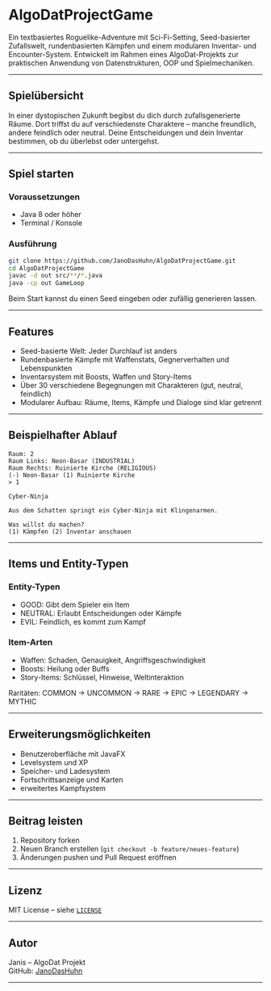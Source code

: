 # AlgoDatProjectGame

Ein textbasiertes Roguelike-Adventure mit Sci-Fi-Setting, Seed-basierter Zufallswelt, rundenbasierten Kämpfen und einem modularen Inventar- und Encounter-System. Entwickelt im Rahmen eines AlgoDat-Projekts zur praktischen Anwendung von Datenstrukturen, OOP und Spielmechaniken.

---

## Spielübersicht

In einer dystopischen Zukunft begibst du dich durch zufallsgenerierte Räume. Dort triffst du auf verschiedenste Charaktere – manche freundlich, andere feindlich oder neutral. Deine Entscheidungen und dein Inventar bestimmen, ob du überlebst oder untergehst.

---

## Spiel starten

### Voraussetzungen

- Java 8 oder höher
- Terminal / Konsole

### Ausführung

```bash
git clone https://github.com/JanoDasHuhn/AlgoDatProjectGame.git
cd AlgoDatProjectGame
javac -d out src/**/*.java
java -cp out GameLoop
```

Beim Start kannst du einen Seed eingeben oder zufällig generieren lassen.

---

## Features

- Seed-basierte Welt: Jeder Durchlauf ist anders
- Rundenbasierte Kämpfe mit Waffenstats, Gegnerverhalten und Lebenspunkten
- Inventarsystem mit Boosts, Waffen und Story-Items
- Über 30 verschiedene Begegnungen mit Charakteren (gut, neutral, feindlich)
- Modularer Aufbau: Räume, Items, Kämpfe und Dialoge sind klar getrennt

---

## Beispielhafter Ablauf

```text
Raum: 2
Raum Links: Neon-Basar (INDUSTRIAL)
Raum Rechts: Ruinierte Kirche (RELIGIOUS)
(-) Neon-Basar (1) Ruinierte Kirche
> 1

Cyber-Ninja

Aus dem Schatten springt ein Cyber-Ninja mit Klingenarmen.

Was willst du machen?
(1) Kämpfen (2) Inventar anschauen
```

---

## Items und Entity-Typen

### Entity-Typen

- GOOD: Gibt dem Spieler ein Item
- NEUTRAL: Erlaubt Entscheidungen oder Kämpfe
- EVIL: Feindlich, es kommt zum Kampf

### Item-Arten

- Waffen: Schaden, Genauigkeit, Angriffsgeschwindigkeit
- Boosts: Heilung oder Buffs
- Story-Items: Schlüssel, Hinweise, Weltinteraktion

Raritäten: COMMON → UNCOMMON → RARE → EPIC → LEGENDARY → MYTHIC

---

## Erweiterungsmöglichkeiten

- Benutzeroberfläche mit JavaFX
- Levelsystem und XP
- Speicher- und Ladesystem
- Fortschrittsanzeige und Karten
- erweitertes Kampfsystem

---

## Beitrag leisten

1. Repository forken
2. Neuen Branch erstellen (`git checkout -b feature/neues-feature`)
3. Änderungen pushen und Pull Request eröffnen

---

## Lizenz

MIT License – siehe [`LICENSE`](LICENSE)

---

## Autor

Janis – AlgoDat Projekt  
GitHub: [JanoDasHuhn](https://github.com/JanoDasHuhn/)

---

